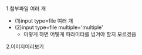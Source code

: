 1.첨부파일 여러 개
- (1)input type=file 여러 개
- (2)input type=file multiple='multiple'
  - 이렇게 하면 어떻게 파라미터를 넘겨야 할지 모르겠음

2.이미지미리보기
